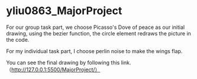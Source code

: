 # yliu0863_MajorProject

For our group task part, we choose Picasso's Dove of peace as our initial drawing, using the bezier function, the circle element redraws the picture in the code.

For my individual task part, I  choose perlin noise to make the wings flap. 

You can see the final drawing by following this link. （http://127.0.0.1:5500/MajorProject/）